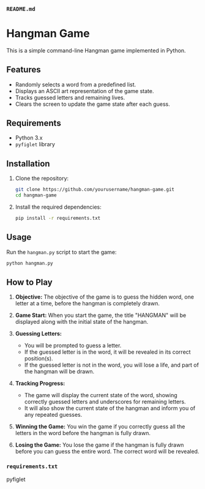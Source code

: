 ### `README.md`


# Hangman Game

This is a simple command-line Hangman game implemented in Python.

## Features

- Randomly selects a word from a predefined list.
- Displays an ASCII art representation of the game state.
- Tracks guessed letters and remaining lives.
- Clears the screen to update the game state after each guess.

## Requirements

- Python 3.x
- `pyfiglet` library

## Installation

1. Clone the repository:
   ```sh
   git clone https://github.com/yourusername/hangman-game.git
   cd hangman-game
   ```

2. Install the required dependencies:
   ```sh
   pip install -r requirements.txt
   ```

## Usage

Run the `hangman.py` script to start the game:
```sh
python hangman.py
```

## How to Play

1. **Objective:** The objective of the game is to guess the hidden word, one letter at a time, before the hangman is completely drawn.

2. **Game Start:** When you start the game, the title "HANGMAN" will be displayed along with the initial state of the hangman.

3. **Guessing Letters:** 
   - You will be prompted to guess a letter.
   - If the guessed letter is in the word, it will be revealed in its correct position(s).
   - If the guessed letter is not in the word, you will lose a life, and part of the hangman will be drawn.

4. **Tracking Progress:**
   - The game will display the current state of the word, showing correctly guessed letters and underscores for remaining letters.
   - It will also show the current state of the hangman and inform you of any repeated guesses.

5. **Winning the Game:** You win the game if you correctly guess all the letters in the word before the hangman is fully drawn.

6. **Losing the Game:** You lose the game if the hangman is fully drawn before you can guess the entire word. The correct word will be revealed.



### `requirements.txt`


pyfiglet
